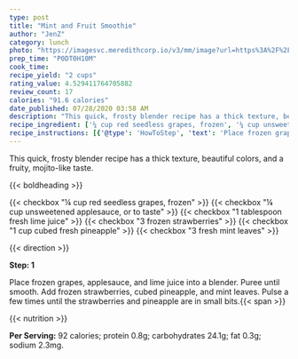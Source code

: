```yaml
---
type: post
title: "Mint and Fruit Smoothie"
author: "JenZ"
category: lunch
photo: "https://imagesvc.meredithcorp.io/v3/mm/image?url=https%3A%2F%2Fimages.media-allrecipes.com%2Fuserphotos%2F7916646.jpg"
prep_time: "P0DT0H10M"
cook_time: 
recipe_yield: "2 cups"
rating_value: 4.529411764705882
review_count: 17
calories: "91.6 calories"
date_published: 07/28/2020 03:58 AM
description: "This quick, frosty blender recipe has a thick texture, beautiful colors, and a fruity, mojito-like taste."
recipe_ingredient: ['¼ cup red seedless grapes, frozen', '¼ cup unsweetened applesauce, or to taste', '1 tablespoon fresh lime juice', '3 frozen strawberries', '1 cup cubed fresh pineapple', '3 fresh mint leaves']
recipe_instructions: [{'@type': 'HowToStep', 'text': 'Place frozen grapes, applesauce, and lime juice into a blender. Puree until smooth. Add frozen strawberries, cubed pineapple, and mint leaves. Pulse a few times until the strawberries and pineapple are in small bits.\n'}]
---
```


This quick, frosty blender recipe has a thick texture, beautiful colors, and a fruity, mojito-like taste. 

{{< boldheading >}}

{{< checkbox "¼ cup red seedless grapes, frozen" >}}
{{< checkbox "¼ cup unsweetened applesauce, or to taste" >}}
{{< checkbox "1 tablespoon fresh lime juice" >}}
{{< checkbox "3  frozen strawberries" >}}
{{< checkbox "1 cup cubed fresh pineapple" >}}
{{< checkbox "3  fresh mint leaves" >}}


{{< direction >}}

**Step: 1**

Place frozen grapes, applesauce, and lime juice into a blender. Puree until smooth. Add frozen strawberries, cubed pineapple, and mint leaves. Pulse a few times until the strawberries and pineapple are in small bits.{{< span >}}

{{< nutrition >}}

**Per Serving:** 92 calories; protein 0.8g; carbohydrates 24.1g; fat 0.3g; sodium 2.3mg.